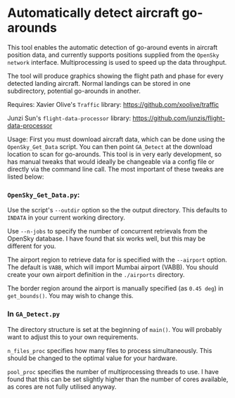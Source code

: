 # Automatically detect aircraft go-arounds
This tool enables the automatic detection of go-around events in aircraft position data, and currently supports positions supplied from the `OpenSky network` interface. Multiprocessing is used to speed up the data throughput.

The tool will produce graphics showing the flight path and phase for every detected landing aircraft. Normal landings can be stored in one subdirectory, potential go-arounds in another.

Requires:
 Xavier Olive's `Traffic` library: https://github.com/xoolive/traffic
 
 Junzi Sun's `flight-data-processor` library: https://github.com/junzis/flight-data-processor

Usage:
First you must download aircraft data, which can be done using the `OpenSky_Get_Data` script. You can then point `GA_Detect` at the download location to scan for go-arounds.
This tool is in very early development, so has manual tweaks that would ideally be changeable via a config file or directly via the command line call. The most important of these tweaks are listed below:

### `OpenSky_Get_Data.py`:

Use the script's `--outdir` option so the the output directory. This defaults to `INDATA` in your current working directory.

Use `--n-jobs` to specify the number of concurrent retrievals from the OpenSky database. I have found that six works well, but this may be different for you.

The airport region to retrieve data for is specified with the `--airport` option.  The default is `VABB`, which will import Mumbai airport (VABB). You should create your own airport definition in the `./airports` directory.

The border region around the airport is manually specified (as `0.45 deg`) in `get_bounds()`. You may wish to change this.


### In `GA_Detect.py`
The directory structure is set at the beginning of `main()`. You will probably want to adjust this to your own requirements.

`n_files_proc` specifies how many files to process simultaneously. This should be changed to the optimal value for your hardware.

`pool_proc` specifies the number of multiprocessing threads to use. I have found that this can be set slightly higher than the number of cores available, as cores are not fully utilised anyway.

